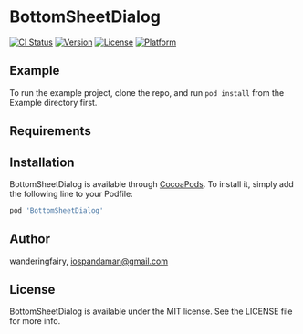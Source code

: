 # BottomSheetDialog

[![CI Status](https://img.shields.io/travis/wanderingfairy/BottomSheetDialog.svg?style=flat)](https://travis-ci.org/wanderingfairy/BottomSheetDialog)
[![Version](https://img.shields.io/cocoapods/v/BottomSheetDialog.svg?style=flat)](https://cocoapods.org/pods/BottomSheetDialog)
[![License](https://img.shields.io/cocoapods/l/BottomSheetDialog.svg?style=flat)](https://cocoapods.org/pods/BottomSheetDialog)
[![Platform](https://img.shields.io/cocoapods/p/BottomSheetDialog.svg?style=flat)](https://cocoapods.org/pods/BottomSheetDialog)

## Example

To run the example project, clone the repo, and run `pod install` from the Example directory first.

## Requirements

## Installation

BottomSheetDialog is available through [CocoaPods](https://cocoapods.org). To install
it, simply add the following line to your Podfile:

```ruby
pod 'BottomSheetDialog'
```

## Author

wanderingfairy, iospandaman@gmail.com

## License

BottomSheetDialog is available under the MIT license. See the LICENSE file for more info.
